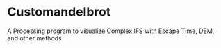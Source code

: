 # Customandelbrot
A Processing program to visualize Complex IFS with Escape Time, DEM, and other methods

